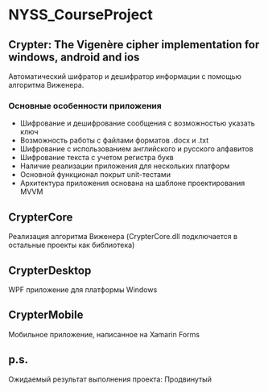 # NYSS_CourseProject
## Crypter: The Vigenère cipher implementation for windows, android and ios
Автоматический шифратор и дешифратор информации с помощью алгоритма Виженера.
### Основные особенности приложения
* Шифрование и дешифрование сообщения с возможностью указать ключ
* Возможность работы с файлами форматов .docx и .txt
* Шифрование с использованием английского и русского алфавитов
* Шифрование текста с учетом регистра букв
* Наличие реализации приложения для нескольких платформ
* Основной функционал покрыт unit-тестами
* Архитектура приложения основана на шаблоне проектирования MVVM
## CrypterCore
Реализация алгоритма Виженера (CrypterCore.dll подключается в остальные проекты как библиотека)
## CrypterDesktop
WPF приложение для платформы Windows
## CrypterMobile
Мобильное приложение, написанное на Xamarin Forms
## p.s.
Ожидаемый результат выполнения проекта: Продвинутый
